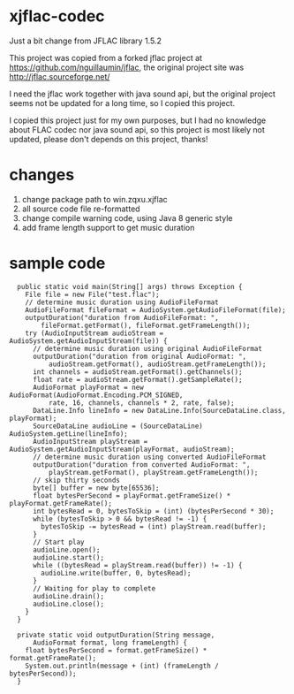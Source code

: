 # xjflac-codec
Just a bit change from JFLAC library 1.5.2

This project was copied from a forked jflac project at <https://github.com/nguillaumin/jflac>, the original project site was <http://jflac.sourceforge.net/>

I need the jflac work together with java sound api, but the original project seems not be updated for a long time, so I copied this project.

I copied this project just for my own purposes, but I had no knowledge about FLAC codec nor java sound api, so this project is most likely not updated, please don't depends on this project, thanks!

# changes
1.  change package path to win.zqxu.xjflac
2.  all source code file re-formatted
3.  change compile warning code, using Java 8 generic style
4.  add frame length support to get music duration

# sample code
```
  public static void main(String[] args) throws Exception {
    File file = new File("test.flac");
    // determine music duration using AudioFileFormat
    AudioFileFormat fileFormat = AudioSystem.getAudioFileFormat(file);
    outputDuration("duration from AudioFileFormat: ",
        fileFormat.getFormat(), fileFormat.getFrameLength());
    try (AudioInputStream audioStream = AudioSystem.getAudioInputStream(file)) {
      // determine music duration using original AudioFileFormat
      outputDuration("duration from original AudioFormat: ",
          audioStream.getFormat(), audioStream.getFrameLength());
      int channels = audioStream.getFormat().getChannels();
      float rate = audioStream.getFormat().getSampleRate();
      AudioFormat playFormat = new AudioFormat(AudioFormat.Encoding.PCM_SIGNED,
          rate, 16, channels, channels * 2, rate, false);
      DataLine.Info lineInfo = new DataLine.Info(SourceDataLine.class, playFormat);
      SourceDataLine audioLine = (SourceDataLine) AudioSystem.getLine(lineInfo);
      AudioInputStream playStream = AudioSystem.getAudioInputStream(playFormat, audioStream);
      // determine music duration using converted AudioFileFormat
      outputDuration("duration from converted AudioFormat: ",
          playStream.getFormat(), playStream.getFrameLength());
      // skip thirty seconds
      byte[] buffer = new byte[65536];
      float bytesPerSecond = playFormat.getFrameSize() * playFormat.getFrameRate();
      int bytesRead = 0, bytesToSkip = (int) (bytesPerSecond * 30);
      while (bytesToSkip > 0 && bytesRead != -1) {
        bytesToSkip -= bytesRead = (int) playStream.read(buffer);
      }
      // Start play
      audioLine.open();
      audioLine.start();
      while ((bytesRead = playStream.read(buffer)) != -1) {
        audioLine.write(buffer, 0, bytesRead);
      }
      // Waiting for play to complete
      audioLine.drain();
      audioLine.close();
    }
  }

  private static void outputDuration(String message,
      AudioFormat format, long frameLength) {
    float bytesPerSecond = format.getFrameSize() * format.getFrameRate();
    System.out.println(message + (int) (frameLength / bytesPerSecond));
  }
```